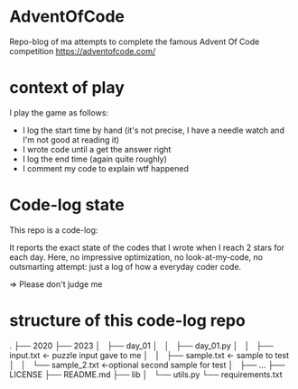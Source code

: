 # AdventOfCode
Repo-blog of ma attempts to complete the famous Advent Of Code competition https://adventofcode.com/

# context of play

I play the game as follows:
  - I log the start time by hand (it's not precise, I have a needle watch and I'm not good at reading it)
  - I wrote code until a get the answer right
  - I log the end time (again quite roughly)
  - I comment my code to explain wtf happened


# Code-log state

This repo is a code-log: 

It reports the exact state of the codes that I wrote when I reach 2 stars for each day. 
Here, no impressive optimization, no look-at-my-code, no outsmarting attempt: just a log of how a everyday coder code.

=> Please don't judge me

# structure of this code-log repo

.
├── 2020
├── 2023
│   ├── day_01
│   │   ├── day_01.py
│   │   ├── input.txt <- puzzle input gave to me
│   │   ├── sample.txt <- sample to test
│   │   └── sample_2.txt <-optional second sample for test
│   ├── ...
├── LICENSE
├── README.md
├── lib
│   └── utils.py
└── requirements.txt
